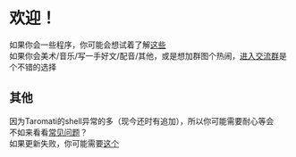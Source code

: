 ﻿# 欢迎！  
如果你会一些程序，你可能会想试着了解[这些]( https://github.com/Taromati2/Taromati2/blob/master/docs/entry_guidance.md#%E5%BC%80%E5%8F%91%E7%94%A8%E6%9C%BA%E8%83%BD )  
如果你会美术/音乐/写一手好文/配音/其他，或是想加群图个热闹，[进入交流群]( https://qm.qq.com/cgi-bin/qm/qr?k=cy0U6um422yufD7wgOlShSWGgcLxNHAk )是个不错的选择  

## 其他  
因为Taromati的shell异常的多（现今还时有追加），所以你可能需要耐心等会  
不如来看看[常见问题]( ../Q&A.md )？  
如果更新失败，你可能需要[这个]( https://github.com/Taromati2/Taromati2/blob/master/docs/points_for_attention.md#%E4%B8%80%E5%88%9D%E6%AC%A1%E5%90%AF%E5%8A%A8%E6%9B%B4%E6%96%B0 )  

